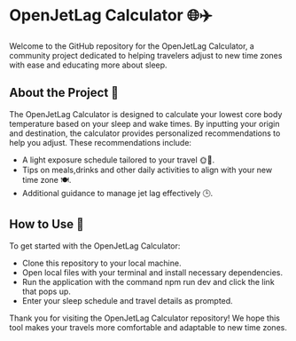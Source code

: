 # OpenJetLag Calculator 🌐✈️
Welcome to the GitHub repository for the OpenJetLag Calculator, a community project dedicated to helping travelers adjust to new time zones with ease and educating more about sleep.

## About the Project 📘
The OpenJetLag Calculator is designed to calculate your lowest core body temperature based on your sleep and wake times. By inputting your origin and destination, the calculator provides personalized recommendations to help you adjust. These recommendations include:

- A light exposure schedule tailored to your travel 🌞🌛.
- Tips on meals,drinks and other daily activities to align with your new time zone 🍽️.
- Additional guidance to manage jet lag effectively 🕒.

## How to Use 🚀
To get started with the OpenJetLag Calculator:

- Clone this repository to your local machine.
- Open local files with your terminal and install necessary dependencies.
- Run the application with the command npm run dev and click the link that pops up.
- Enter your sleep schedule and travel details as prompted.

Thank you for visiting the OpenJetLag Calculator repository! We hope this tool makes your travels more comfortable and adaptable to new time zones.
